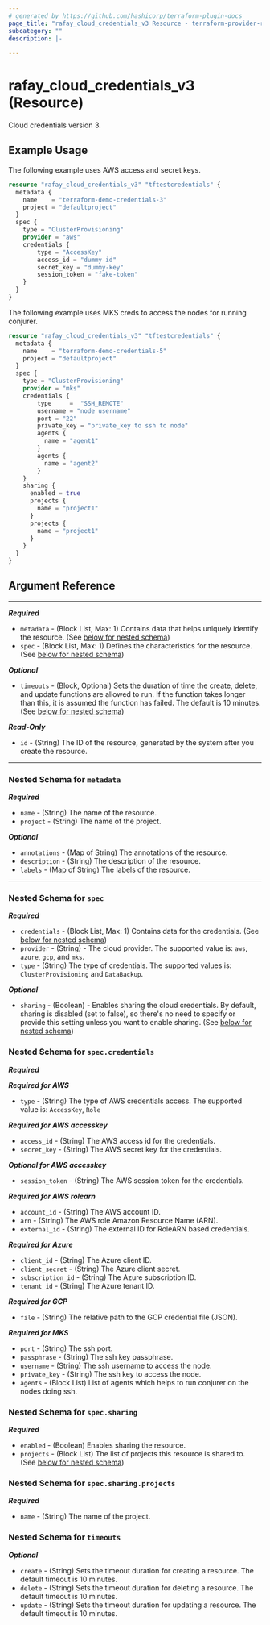 ```yaml
---
# generated by https://github.com/hashicorp/terraform-plugin-docs
page_title: "rafay_cloud_credentials_v3 Resource - terraform-provider-rafay"
subcategory: ""
description: |-
  
---
```


# rafay_cloud_credentials_v3 (Resource)

Cloud credentials version 3.

## Example Usage

The following example uses AWS access and secret keys.

```terraform
resource "rafay_cloud_credentials_v3" "tftestcredentials" {
  metadata {
    name    = "terraform-demo-credentials-3"
    project = "defaultproject"
  }
  spec {
    type = "ClusterProvisioning"
    provider = "aws"
    credentials {
        type = "AccessKey"
        access_id = "dummy-id"
        secret_key = "dummy-key"
        session_token = "fake-token"
    }
  }
}
```

The following example uses MKS creds to access the nodes for running conjurer.

```terraform
resource "rafay_cloud_credentials_v3" "tftestcredentials" {
  metadata {
    name    = "terraform-demo-credentials-5"
    project = "defaultproject"
  }
  spec {
    type = "ClusterProvisioning"
    provider = "mks"
    credentials {
        type     =  "SSH_REMOTE"
        username = "node username"
        port = "22"
        private_key = "private_key to ssh to node"
        agents {
          name = "agent1"
        }
        agents {
          name = "agent2"
        }
    } 
    sharing {
      enabled = true
      projects {
        name = "project1"
      }
      projects {
        name = "project1"
      }
    }
  }
}
```

<!-- schema generated by tfplugindocs -->
## Argument Reference

---
***Required***

- `metadata` - (Block List, Max: 1) Contains data that helps uniquely identify the resource. (See [below for nested schema](#nestedblock--metadata))
- `spec` - (Block List, Max: 1) Defines the characteristics for the resource. (See [below for nested schema](#nestedblock--spec))

***Optional***

- `timeouts` - (Block, Optional) Sets the duration of time the create, delete, and update functions are allowed to run. If the function takes longer than this, it is assumed the function has failed. The default is 10 minutes. (See [below for nested schema](#nestedblock--timeouts))

***Read-Only***

- `id` - (String) The ID of the resource, generated by the system after you create the resource.

---

<a id="nestedblock--metadata"></a>
### Nested Schema for `metadata`

***Required***

- `name` - (String) The name of the resource.
- `project` - (String) The name of the project.

***Optional***

- `annotations` - (Map of String) The annotations of the resource.
- `description` - (String) The description of the resource.
- `labels` - (Map of String) The labels of the resource.


---

<a id="nestedblock--spec"></a>
### Nested Schema for `spec`

***Required***

- `credentials` - (Block List, Max: 1) Contains data for the credentials. (See [below for nested schema](#nestedblock--spec--credentials))
- `provider` - (String) - The cloud provider. The supported value is: `aws`, `azure`, `gcp`, and `mks`.
- `type` - (String) The type of credentials. The supported values is: `ClusterProvisioning` and `DataBackup`.

***Optional***

- `sharing` - (Boolean) - Enables sharing the cloud credentials. By default, sharing is disabled (set to false), so there's no need to specify or provide this setting unless you want to enable sharing. (See [below for nested schema](#nestedblock--spec--sharing))


<a id="nestedblock--spec--credentials"></a>
### Nested Schema for `spec.credentials`

***Required***

***Required for AWS*** 
- `type` - (String) The type of AWS credentials access. The supported value is: `AccessKey`, `Role`

***Required for AWS accesskey***
- `access_id` - (String) The AWS access id for the credentials.
- `secret_key` - (String) The AWS secret key for the credentials.

***Optional for AWS accesskey***

- `session_token` - (String) The AWS session token for the credentials.

***Required for AWS rolearn***

- `account_id` - (String) The AWS account ID.
- `arn` - (String) The AWS role Amazon Resource Name (ARN).
- `external_id` - (String) The external ID for RoleARN based credentials.

***Required for Azure***

- `client_id` - (String) The Azure client ID.
- `client_secret` - (String) The Azure client secret.
- `subscription_id` - (String) The Azure subscription ID.
- `tenant_id` - (String) The Azure tenant ID.

***Required for GCP***

- `file` - (String) The relative path to the GCP credential file (JSON).

***Required for MKS***

- `port` - (String) The ssh port.
- `passphrase` - (String) The ssh key passphrase.
- `username` - (String) The ssh username to access the node.
- `private_key` - (String) The ssh key to access the node.
- `agents` - (Block List) List of agents which helps to run conjurer on the nodes doing ssh.

<a id="nestedblock--spec--sharing"></a>
### Nested Schema for `spec.sharing`

***Required***

- `enabled` - (Boolean) Enables sharing the resource.
- `projects` - (Block List) The list of projects this resource is shared to. (See [below for nested schema](#nestedblock--spec--sharing--projects))

<a id="nestedblock--spec--sharing--projects"></a>
### Nested Schema for `spec.sharing.projects`

***Required***

- `name` - (String) The name of the project.

<a id="nestedblock--timeouts"></a>
### Nested Schema for `timeouts`

***Optional***

- `create` - (String) Sets the timeout duration for creating a resource. The default timeout is 10 minutes.
- `delete` - (String) Sets the timeout duration for deleting a resource. The default timeout is 10 minutes.
- `update` - (String) Sets the timeout duration for updating a resource. The default timeout is 10 minutes.

